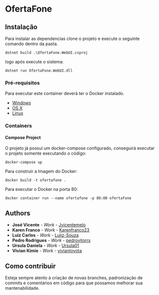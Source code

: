 # OfertaFone

## Instalação

Para instalar as dependencias clone o projeto e execute o seguinte comando dentro da pasta.

```shell
dotnet build .\OfertaFone.WebUI.csproj
```

logo após execute o sistema:

```
dotnet run OfertaFone.WebUI.dll
```

### Pré-requisitos

Para executar este container deverá ter o Docker instalado.

* [Windows](https://docs.docker.com/windows/started)
* [OS X](https://docs.docker.com/mac/started/)
* [Linux](https://docs.docker.com/linux/started/)

### Containers

#### Compose Project

O projeto já possui um docker-compose configurado, conseguirá executar o projeto somente executando o código:

```shell
docker-compose up
```

Para construir a Imagem do Docker:

```shell
docker build -t ofertafone .
```

Para executar o Docker na porta 80:

```shell
docker container run --name ofertafone -p 80:80 ofertafone
```

## Authors

* **José Vicente** - *Work* - [Jvicentemelo](https://github.com/Jvicentemelo)
* **Karen Franco** - *Work* - [Karenfranco23](https://github.com/Karenfranco23)
* **Luiz Carlos** - *Work* - [Luiiz-Souza](https://github.com/Luiiz-Souza)
* **Pedro Rodrigues** - *Work* - [pedrovitorrs](https://github.com/pedrovitorrs)
* **Ursula Daniela** - *Work* - [Ursula01](https://github.com/Ursula01)
* **Vivian Kimie** - *Work* - [viviantoyota](https://github.com/viviantoyota)

## Como contribuir

Esteja sempre atento à criação de novas branches, padronização de commits e comentários em código
para que possamos melhorar sua mantenabilidade.
